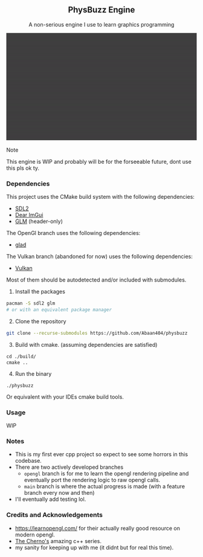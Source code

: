 <h2 align="center">PhysBuzz Engine</h2>

<div align="center">
    <p>A non-serious engine I use to learn graphics programming</p>
    <img src="media/demo.gif"></img>
</div>

> [!NOTE]
> This engine is WIP and probably will be for the forseeable future, dont use this pls ok ty.

### Dependencies

This project uses the CMake build system with the following dependencies:

 - [SDL2](https://github.com/libsdl-org/SDL)
 - [Dear ImGui](https://github.com/ocornut/imgui)
 - [GLM](https://github.com/g-truc/glm) (header-only)

The OpenGl branch uses the following dependencies:
 - [glad](https://github.com/Dav1dde/glad)

The Vulkan branch (abandoned for now) uses the following dependencies:
 - [Vulkan](https://www.lunarg.com/vulkan-sdk/)

Most of them should be autodetected and/or included with submodules.

1) Install the packages
```sh
pacman -S sdl2 glm
# or with an equivalent package manager
```

2) Clone the repository
```sh
git clone --recurse-submodules https://github.com/Abaan404/physbuzz
```

3) Build with cmake. (assuming dependencies are satisfied)

```
cd ./build/
cmake ..
```

4) Run the binary
```
./physbuzz
```

Or equivalent with your IDEs cmake build tools.

### Usage
WIP

### Notes
- This is my first ever cpp project so expect to see some horrors in this codebase.
- There are two actively developed branches
  - `opengl` branch is for me to learn the opengl rendering pipeline and eventually port the rendering logic to raw opengl calls.
  - `main` branch is where the actual progress is made (with a feature branch every now and then)
- I'll eventually add testing lol.

### Credits and Acknowledgements
- https://learnopengl.com/ for their actually really good resource on modern opengl.
- [The Cherno's](https://www.youtube.com/@TheCherno) amazing c++ series.
- my sanity for keeping up with me (it didnt but for real this time).
